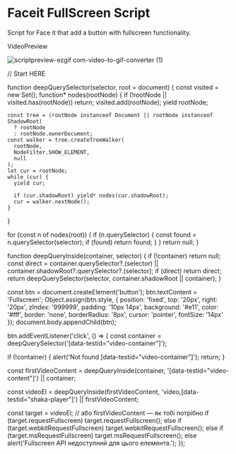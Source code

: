 # Faceit FullScreen Script
Script for Face it that add a button with fullscreen functionality.


VideoPreview

![scriptpreview-ezgif com-video-to-gif-converter (1)](https://github.com/user-attachments/assets/6f119d81-75fc-4acf-81c2-36d8ab3e2edf)


// Start HERE

function deepQuerySelector(selector, root = document) {
  const visited = new Set();
  function* nodes(rootNode) {
    if (!rootNode || visited.has(rootNode)) return;
    visited.add(rootNode);
    yield rootNode;

    const tree = (rootNode instanceof Document || rootNode instanceof ShadowRoot)
      ? rootNode
      : rootNode.ownerDocument;
    const walker = tree.createTreeWalker(
      rootNode,
      NodeFilter.SHOW_ELEMENT,
      null
    );
    let cur = rootNode;
    while (cur) {
      yield cur;

      if (cur.shadowRoot) yield* nodes(cur.shadowRoot);
      cur = walker.nextNode();
    }
  }

  for (const n of nodes(root)) {
    if (n.querySelector) {
      const found = n.querySelector(selector);
      if (found) return found;
    }
  }
  return null;
}


function deepQueryInside(container, selector) {
  if (!container) return null;
  const direct = container.querySelector?.(selector) || container.shadowRoot?.querySelector?.(selector);
  if (direct) return direct;
  return deepQuerySelector(selector, container.shadowRoot || container);
}

const btn = document.createElement('button');
btn.textContent = 'Fullscreen';
Object.assign(btn.style, {
  position: 'fixed',
  top: '20px',
  right: '20px',
  zIndex: '999999',
  padding: '10px 14px',
  background: '#e11',
  color: '#fff',
  border: 'none',
  borderRadius: '8px',
  cursor: 'pointer',
  fontSize: '14px'
});
document.body.appendChild(btn);

btn.addEventListener('click', () => {
  const container = deepQuerySelector('[data-testid="video-container"]');

  if (!container) {
    alert('Not found [data-testid="video-container"]');
    return;
  }

  const firstVideoContent = deepQueryInside(container, '[data-testid="video-content"]')
                          || container;

  const videoEl = deepQueryInside(firstVideoContent, 'video,[data-testid="shaka-player"]') || firstVideoContent;

  const target = videoEl; // або firstVideoContent — як тобі потрібно
  if (target.requestFullscreen) target.requestFullscreen();
  else if (target.webkitRequestFullscreen) target.webkitRequestFullscreen();
  else if (target.msRequestFullscreen) target.msRequestFullscreen();
  else alert('Fullscreen API недоступний для цього елемента.');
});
